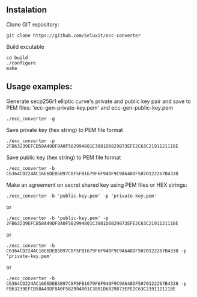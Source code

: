 ## Instalation

Clone GIT repository: 

    git clone https://github.com/Seluxit/ecc-converter

Build excutable

    cd build
    ./configure
    make

## Usage examples: 

Generate secp256r1 elliptic curve's private and public key pair and save to PEM files: 'ecc-gen-private-key.pem' and
ecc-gen-public-key.pem

    ./ecc_converter -g


Save private key (hex string) to PEM file format

    ./ecc_converter -p 2FB63239EFCB58A49DF8A0F582994801C3881D6829873EFE2C63C2191121118E

Save public key (hex string) to PEM file format

    ./ecc_converter -b C6364CD224AC16E6DEB5B97C8F5FB1679F6F940F9C9A648DF5070122267B4338

Make an agreement on secret shared key using PEM files or HEX strings:

    ./ecc_converter -b 'public-key.pem' -p 'private-key.pem' 

or    
    
    ./ecc_converter -b 'public-key.pem' -p 2FB63239EFCB58A49DF8A0F582994801C3881D6829873EFE2C63C2191121118E

or  

    ./ecc_converter -b C6364CD224AC16E6DEB5B97C8F5FB1679F6F940F9C9A648DF5070122267B4338 -p 'private-key.pem'

or

    ./ecc_converter -b C6364CD224AC16E6DEB5B97C8F5FB1679F6F940F9C9A648DF5070122267B4338 -p
    FB63239EFCB58A49DF8A0F582994801C3881D6829873EFE2C63C2191121118E

